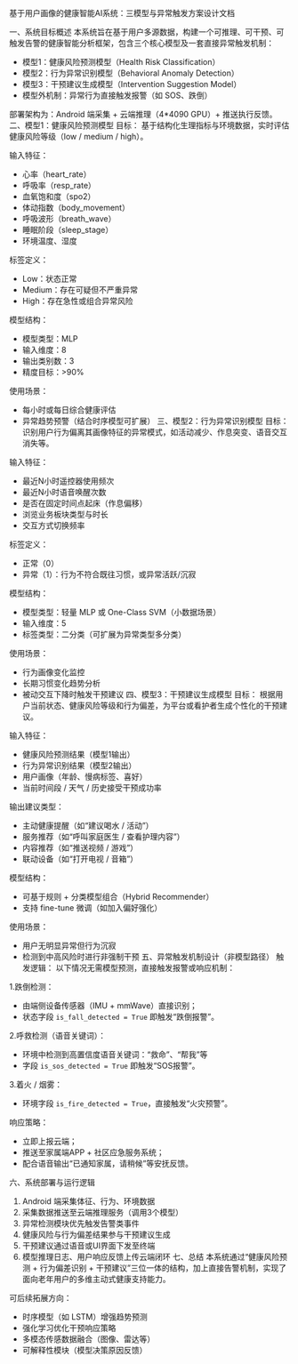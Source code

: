 基于用户画像的健康智能AI系统：三模型与异常触发方案设计文档

一、系统目标概述
本系统旨在基于用户多源数据，构建一个可推理、可干预、可触发告警的健康智能分析框架，包含三个核心模型及一套直接异常触发机制：

- 模型1：健康风险预测模型（Health Risk Classification）
- 模型2：行为异常识别模型（Behavioral Anomaly Detection）
- 模型3：干预建议生成模型（Intervention Suggestion Model）
- 模型外机制：异常行为直接触发报警（如 SOS、跌倒）

部署架构为：Android 端采集 + 云端推理（4*4090 GPU）+ 推送执行反馈。
二、模型1：健康风险预测模型
目标：
基于结构化生理指标与环境数据，实时评估健康风险等级（low / medium / high）。

输入特征：

- 心率（heart_rate）
- 呼吸率（resp_rate）
- 血氧饱和度（spo2）
- 体动指数（body_movement）
- 呼吸波形（breath_wave）
- 睡眠阶段（sleep_stage）
- 环境温度、湿度

标签定义：

- Low：状态正常
- Medium：存在可疑但不严重异常
- High：存在急性或组合异常风险

模型结构：

- 模型类型：MLP
- 输入维度：8
- 输出类别数：3
- 精度目标：>90%

使用场景：

- 每小时或每日综合健康评估
- 异常趋势预警（结合时序模型可扩展）
三、模型2：行为异常识别模型
目标：
识别用户行为偏离其画像特征的异常模式，如活动减少、作息突变、语音交互消失等。

输入特征：

- 最近N小时遥控器使用频次
- 最近N小时语音唤醒次数
- 是否在固定时间点起床（作息偏移）
- 浏览业务板块类型与时长
- 交互方式切换频率

标签定义：

- 正常（0）
- 异常（1）：行为不符合既往习惯，或异常活跃/沉寂

模型结构：

- 模型类型：轻量 MLP 或 One-Class SVM（小数据场景）
- 输入维度：5
- 标签类型：二分类（可扩展为异常类型多分类）

使用场景：

- 行为画像变化监控
- 长期习惯变化趋势分析
- 被动交互下降时触发干预建议
四、模型3：干预建议生成模型
目标：
根据用户当前状态、健康风险等级和行为偏差，为平台或看护者生成个性化的干预建议。

输入特征：

- 健康风险预测结果（模型1输出）
- 行为异常识别结果（模型2输出）
- 用户画像（年龄、慢病标签、喜好）
- 当前时间段 / 天气 / 历史接受干预成功率

输出建议类型：

- 主动健康提醒（如“建议喝水 / 活动”）
- 服务推荐（如“呼叫家庭医生 / 查看护理内容”）
- 内容推荐（如“推送视频 / 游戏”）
- 联动设备（如“打开电视 / 音箱”）

模型结构：

- 可基于规则 + 分类模型组合（Hybrid Recommender）
- 支持 fine-tune 微调（如加入偏好强化）

使用场景：

- 用户无明显异常但行为沉寂
- 检测到中高风险时进行非强制干预
五、异常触发机制设计（非模型路径）
触发逻辑：
以下情况无需模型预测，直接触发报警或响应机制：

1.跌倒检测：

- 由端侧设备传感器（IMU + mmWave）直接识别；
- 状态字段 `is_fall_detected = True` 即触发“跌倒报警”。

2.呼救检测（语音关键词）：

- 环境中检测到高置信度语音关键词：“救命”、“帮我”等
- 字段 `is_sos_detected = True` 即触发“SOS报警”。

3.着火 / 烟雾：

- 环境字段 `is_fire_detected = True`，直接触发“火灾预警”。

响应策略：

- 立即上报云端；
- 推送至家属端APP + 社区应急服务系统；
- 配合语音输出“已通知家属，请稍候”等安抚反馈。

六、系统部署与运行逻辑

1. Android 端采集体征、行为、环境数据
2. 采集数据推送至云端推理服务（调用3个模型）
3. 异常检测模块优先触发告警类事件
4. 健康风险与行为偏差结果参与干预建议生成
5. 干预建议通过语音或UI界面下发至终端
6. 模型推理日志、用户响应反馈上传云端闭环
七、总结
本系统通过“健康风险预测 + 行为偏差识别 + 干预建议”三位一体的结构，加上直接告警机制，实现了面向老年用户的多维主动式健康支持能力。

可后续拓展方向：

- 时序模型（如 LSTM）增强趋势预测
- 强化学习优化干预响应策略
- 多模态传感数据融合（图像、雷达等）
- 可解释性模块（模型决策原因反馈）
